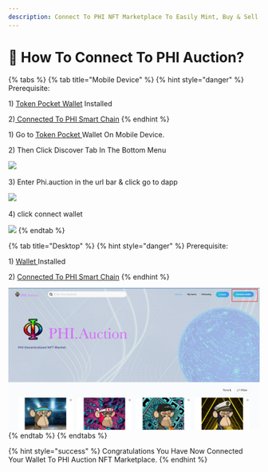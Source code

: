 ```yaml
---
description: Connect To PHI NFT Marketplace To Easily Mint, Buy & Sell.
---
```


# 🔌 How To Connect To PHI Auction?

{% tabs %}
{% tab title="Mobile Device" %}
{% hint style="danger" %}
Prerequisite:&#x20;

1\) [Token Pocket Wallet](../../use-phi-smart-chain/additional-wallets-setup/token-pocket-setup.md) Installed

2\)[ Connected To PHI Smart Chain](../../use-phi-smart-chain/additional-wallets-setup/token-pocket-setup.md)
{% endhint %}

1\) Go to [Token Pocket ](../../use-phi-smart-chain/additional-wallets-setup/token-pocket-setup.md)Wallet On Mobile Device.

2\) Then Click Discover Tab In The Bottom Menu

![](<../../.gitbook/assets/IMG\_31B67C9812BC-1 (1).jpeg>)

3\) Enter Phi.auction in the url bar & click go to dapp

![](../../.gitbook/assets/IMG\_4558.jpg)

4\) click connect wallet

![](../../.gitbook/assets/IMG\_4559.jpg)
{% endtab %}

{% tab title="Desktop" %}
{% hint style="danger" %}
Prerequisite:&#x20;

1\) [Wallet ](../../use-phi-smart-chain/compatible-wallets/)Installed

2\) [Connected To PHI Smart Chain](../../use-phi-smart-chain/additional-wallets-setup/)
{% endhint %}

![Click Connect In The Top Right Hand Corner Of Your Screen](<../../.gitbook/assets/Screen Shot 2022-06-02 at 11.17.28 AM.png>)
{% endtab %}
{% endtabs %}

{% hint style="success" %}
Congratulations You Have Now Connected Your Wallet To PHI Auction NFT Marketplace.&#x20;
{% endhint %}
